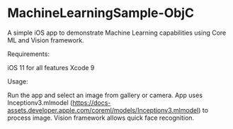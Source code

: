 # MachineLearningSample-ObjC
A simple iOS app to demonstrate Machine Learning capabilities using Core ML and Vision framework.


Requirements:

iOS 11 for all features
Xcode 9

Usage:

Run the app and select an image from gallery or camera. App uses Inceptionv3.mlmodel (https://docs-assets.developer.apple.com/coreml/models/Inceptionv3.mlmodel)
to process image. Vision framework allows quick face recognition.
